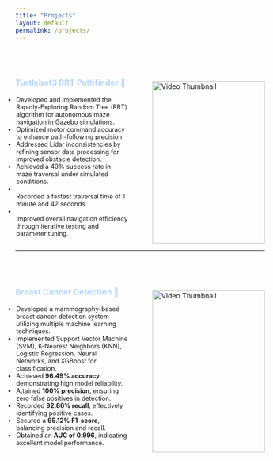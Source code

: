 ```yaml
---
title: "Projects"
layout: default
permalink: /projects/
---
```


  <div class="two-column-layout" style="display: flex; margin-top: 50px; justify-content: space-between;">
        <div class="text-column" style="flex: 1; justify-contect; margin-right: 50px;">
            <h3 style="font-weight: bold;">
            <a href="https://github.com/shizratariq/Turtlebot3-RRT-Pathfinder" 
              style="text-decoration: none; color: #B7D8FA; transition: color 0.2s ease;"
              onmouseover="this.style.color='#5555FA';" 
              onmouseout="this.style.color='#B7D8FA';">
              Turtlebot3 RRT Pathfinder 🔗
            </a>
            </h3>
            <ul style="list-style-type: disc; margin-left: -20px; font-size: 0.9em;">
                <li>Developed and implemented the Rapidly-Exploring Random Tree (RRT) algorithm for autonomous maze navigation in Gazebo simulations.</li>
                <li>Optimized motor command accuracy to enhance path-following precision.</li>
                <li>Addressed Lidar inconsistencies by refining sensor data processing for improved obstacle detection.</li>
                <li>Achieved a 40% success rate in maze traversal under simulated conditions.<li>
                </li>Recorded a fastest traversal time of 1 minute and 42 seconds.<li>
                </li>Improved overall navigation efficiency through iterative testing and parameter tuning. </li>
            </ul>
        </div>
        <div class="video-column" style="flex: 1; margin-top: 30px">
            <a href="https://github.com/shizratariq/Turtlebot3-RRT-Pathfinder" target="_blank">
                <img src= https://github.com/user-attachments/assets/a241002d-1e30-4e9d-ac42-8e8d7268ba81 alt="Video Thumbnail" style="width: 100%; cursor: pointer;">
            </a>
        </div>
</div>

---
  <div class="two-column-layout" style="display: flex; margin-top: 50px; justify-content: space-between;">
        <div class="text-column" style="flex: 1; justify-contect; margin-right: 50px;">
            <h3 style="font-weight: bold;">
            <a href="https://github.com/shizratariq/Breast-Cancer-Detection" 
              style="text-decoration: none; color: #B7D8FA; transition: color 0.2s ease;"
              onmouseover="this.style.color='#5555FA';" 
              onmouseout="this.style.color='#B7D8FA';">
               Breast Cancer Detection 🔗
            </a>
            </h3>
            <ul style="list-style-type: disc; margin-left: -20px; font-size: 0.9em;">
                <li>Developed a mammography-based breast cancer detection system utilizing multiple machine learning techniques.</li>
                <li>Implemented Support Vector Machine (SVM), K-Nearest Neighbors (KNN), Logistic Regression, Neural Networks, and XGBoost for classification.</li>
                <li>Achieved <strong>96.49% accuracy</strong>, demonstrating high model reliability.</li>
                <li>Attained <strong>100% precision</strong>, ensuring zero false positives in detection.</li>
                <li>Recorded <strong>92.86% recall</strong>, effectively identifying positive cases.</li>
                <li>Secured a <strong>95.12% F1-score</strong>, balancing precision and recall.</li>
                <li>Obtained an <strong>AUC of 0.996</strong>, indicating excellent model performance.</li>
            </ul>
        </div>
        <div class="video-column" style="flex: 1; margin-top: 30px">
            <a href="https://github.com/shizratariq/Breast-Cancer-Detection" target="_blank">
                <img src= https://github.com/user-attachments/assets/0783a4fd-46e2-4165-bb97-8bb66a20f1c1 alt="Video Thumbnail" style="width: 100%; cursor: pointer;">
            </a>
        </div>
</div>


